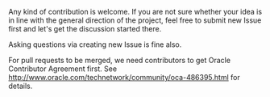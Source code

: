 Any kind of contribution is welcome. If you are not sure whether your idea is in line with 
the general direction of the project, feel free to submit new Issue first and let's get the discussion started there.

Asking questions via creating new Issue is fine also.

For pull requests to be merged, we need contributors to get Oracle Contributor Agreement first.
See http://www.oracle.com/technetwork/community/oca-486395.html for details.
